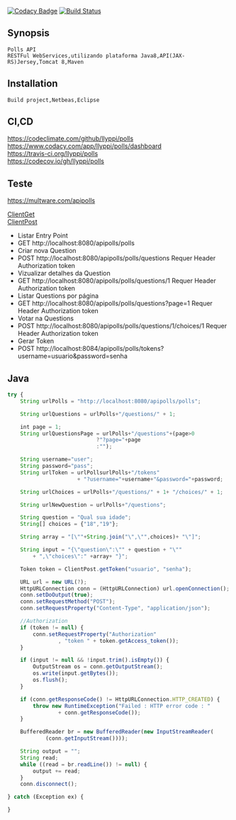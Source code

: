 [![Codacy Badge](https://api.codacy.com/project/badge/Grade/7c7334e6f740470fbe6920c4c974ff0b)](https://www.codacy.com/app/llyppi/polls?utm_source=github.com&amp;utm_medium=referral&amp;utm_content=llyppi/polls&amp;utm_campaign=Badge_Grade) [![Build Status](https://travis-ci.org/llyppi/polls.svg?branch=master)](https://travis-ci.org/llyppi/polls)

## Synopsis  
    Polls API
    RESTFul WebServices,utilizando plataforma Java8,API(JAX-RS)Jersey,Tomcat 8,Maven

## Installation
    Build project,Netbeas,Eclipse

## CI,CD
   https://codeclimate.com/github/llyppi/polls
   <br>https://www.codacy.com/app/llyppi/polls/dashboard
   <br>https://travis-ci.org/llyppi/polls
   <br>https://codecov.io/gh/llyppi/polls

## Teste 
https://multware.com/apipolls

</tab>[ClientGet](../master/src/main/java/com/app/client/ClientGet.java)
    <br>[ClientPost](../master/src/main/java/com/app/client/ClientPost.java)

* Listar Entry Point 
* GET http://localhost:8080/apipolls/polls
* Criar nova Question
* POST http://localhost:8080/apipolls/polls/questions   Requer Header Authorization token 
* Vizualizar detalhes da Question
* GET http://localhost:8080/apipolls/polls/questions/1    Requer Header Authorization token 
* Listar Questions por página
* GET http://localhost:8080/apipolls/polls/questions?page=1   Requer Header Authorization token 
* Votar na Questions
* POST http://localhost:8080/apipolls/polls/questions/1/choices/1   Requer Header Authorization token 
* Gerar Token
* POST http://localhost:8084/apipolls/polls/tokens?username=usuario&password=senha            

## Java            

``````javascript
try {
    String urlPolls = "http://localhost:8080/apipolls/polls";

    String urlQuestions = urlPolls+"/questions/" + 1; 

    int page = 1;
    String urlQuestionsPage = urlPolls+"/questions"+(page>0
                            ?"?page="+page
                            :""); 

    String username="user";
    String password="pass";
    String urlToken = urlPollsurlPolls+"/tokens"
                      + "?username="+username+"&password="+password;

    String urlChoices = urlPolls+"/questions/" + 1+ "/choices/" + 1;

    String urlNewQuestion = urlPolls+"/questions";

    String question = "Qual sua idade";
    String[] choices = {"18","19"};

    String array = "[\""+String.join("\",\"",choices)+ "\"]"; 

    String input = "{\"question\":\"" + question + "\""
        + ",\"choices\":" +array+ "}";

    Token token = ClientPost.getToken("usuario", "senha");

    URL url = new URL(?);
    HttpURLConnection conn = (HttpURLConnection) url.openConnection();
    conn.setDoOutput(true);
    conn.setRequestMethod("POST");
    conn.setRequestProperty("Content-Type", "application/json");

    //Authorization
    if (token != null) {
        conn.setRequestProperty("Authorization"
                , "token " + token.getAccess_token());
    }

    if (input != null && !input.trim().isEmpty()) {
        OutputStream os = conn.getOutputStream();
        os.write(input.getBytes());
        os.flush();
    }

    if (conn.getResponseCode() != HttpURLConnection.HTTP_CREATED) {
        throw new RuntimeException("Failed : HTTP error code : "
                + conn.getResponseCode());
    }

    BufferedReader br = new BufferedReader(new InputStreamReader(
            (conn.getInputStream())));

    String output = "";
    String read;
    while ((read = br.readLine()) != null) {
        output += read;
    }
    conn.disconnect();

} catch (Exception ex) {

}
